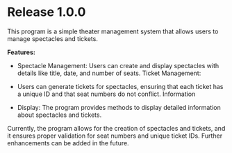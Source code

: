 # Release  1.0.0
 This program is a simple theater management system that allows users to manage spectacles and tickets.

**Features:**

 - Spectacle Management: Users can create and display spectacles with
   details like title, date, and number of seats. Ticket Management:
   
 -  Users can generate tickets for spectacles, ensuring that each ticket
   has a unique ID and that seat numbers do not conflict. Information
   
  - Display: The program provides methods to display detailed information
   about spectacles and tickets.

Currently, the program allows for the creation of spectacles and tickets, and it ensures proper validation for seat numbers and unique ticket IDs. Further enhancements can be added in the future.
